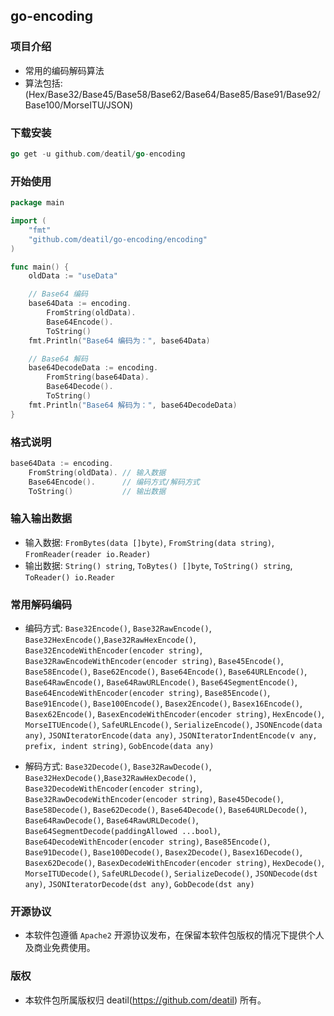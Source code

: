 ## go-encoding


### 项目介绍

*  常用的编码解码算法
*  算法包括: (Hex/Base32/Base45/Base58/Base62/Base64/Base85/Base91/Base92/Base100/MorseITU/JSON)


### 下载安装

~~~go
go get -u github.com/deatil/go-encoding
~~~


### 开始使用

~~~go
package main

import (
    "fmt"
    "github.com/deatil/go-encoding/encoding"
)

func main() {
    oldData := "useData"

    // Base64 编码
    base64Data := encoding.
        FromString(oldData).
        Base64Encode().
        ToString()
    fmt.Println("Base64 编码为：", base64Data)

    // Base64 解码
    base64DecodeData := encoding.
        FromString(base64Data).
        Base64Decode().
        ToString()
    fmt.Println("Base64 解码为：", base64DecodeData)
}
~~~


### 格式说明

~~~go
base64Data := encoding.
    FromString(oldData). // 输入数据
    Base64Encode().      // 编码方式/解码方式
    ToString()           // 输出数据
~~~


### 输入输出数据

*  输入数据:
`FromBytes(data []byte)`, `FromString(data string)`, `FromReader(reader io.Reader)`
*  输出数据:
`String() string`, `ToBytes() []byte`, `ToString() string`, `ToReader() io.Reader`


### 常用解码编码

*  编码方式:
`Base32Encode()`, `Base32RawEncode()`,  `Base32HexEncode()`,`Base32RawHexEncode()`,  `Base32EncodeWithEncoder(encoder string)`, `Base32RawEncodeWithEncoder(encoder string)`,
`Base45Encode()`,
`Base58Encode()`,
`Base62Encode()`,
`Base64Encode()`, `Base64URLEncode()`, `Base64RawEncode()`, `Base64RawURLEncode()`, `Base64SegmentEncode()`, `Base64EncodeWithEncoder(encoder string)`,
`Base85Encode()`,
`Base91Encode()`,
`Base100Encode()`,
`Basex2Encode()`, `Basex16Encode()`, `Basex62Encode()`, `BasexEncodeWithEncoder(encoder string)`,
`HexEncode()`,
`MorseITUEncode()`,
`SafeURLEncode()`,
`SerializeEncode()`,
`JSONEncode(data any)`, `JSONIteratorEncode(data any)`, `JSONIteratorIndentEncode(v any, prefix, indent string)`,
`GobEncode(data any)`

*  解码方式:
`Base32Decode()`, `Base32RawDecode()`,  `Base32HexDecode()`,`Base32RawHexDecode()`,  `Base32DecodeWithEncoder(encoder string)`, `Base32RawDecodeWithEncoder(encoder string)`,
`Base45Decode()`,
`Base58Decode()`,
`Base62Decode()`,
`Base64Decode()`, `Base64URLDecode()`, `Base64RawDecode()`, `Base64RawURLDecode()`, `Base64SegmentDecode(paddingAllowed ...bool)`, `Base64DecodeWithEncoder(encoder string)`,
`Base85Encode()`,
`Base91Decode()`,
`Base100Decode()`,
`Basex2Decode()`, `Basex16Decode()`, `Basex62Decode()`, `BasexDecodeWithEncoder(encoder string)`,
`HexDecode()`,
`MorseITUDecode()`,
`SafeURLDecode()`,
`SerializeDecode()`,
`JSONDecode(dst any)`, `JSONIteratorDecode(dst any)`,
`GobDecode(dst any)`


### 开源协议

*  本软件包遵循 `Apache2` 开源协议发布，在保留本软件包版权的情况下提供个人及商业免费使用。


### 版权

*  本软件包所属版权归 deatil(https://github.com/deatil) 所有。
